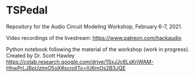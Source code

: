 # TSPedal
Repository for the Audio Circuit Modeling Workshop, February 6-7, 2021.

Video recordings of the livestream: https://www.patreon.com/hackaudio

Python notebook following the material of the workshop (work in progress). Created by Dr. Scott Hawley
https://colab.research.google.com/drive/1SxJJc6LsKrjWAM-HhwPrLJBpUzImO5oX#scrollTo=lU6mOs2B3JQE

